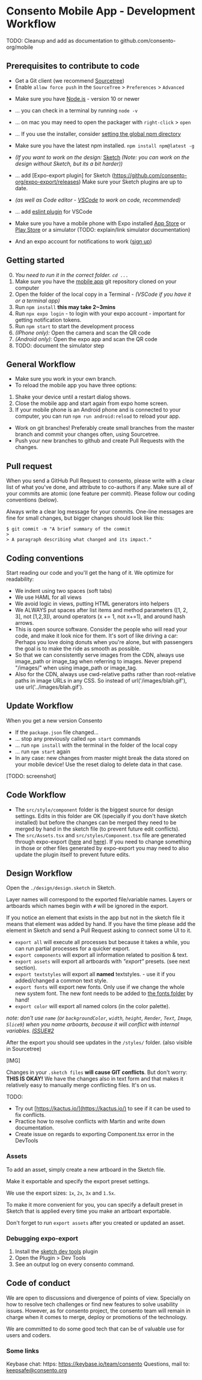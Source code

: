 # Consento Mobile App - Development Workflow

TODO: Cleanup and add as documentation to github.com/consento-org/mobile 


## Prerequisites to contribute to code

- Get a Git client (we recommend [Sourcetree](https://www.sourcetreeapp.com/))
- Enable `allow force push` in the `SourceTree` > `Preferences` > `Advanced` 

<media-tag src="https://drive.google.com/a/georepublic.de/file/d/1o0uA28zIDkDIdwPv4Ql52irGHcs-OHWp/"></media-tag>

- Make sure you have [Node.js](https://nodejs.org/en/download/) - version 10 or newer

- ... you can check in a terminal by running `node -v`
- ... on mac you may need to open the packager with `right-click` > `open`
- ... If you use the installer, consider [setting the global npm directory](https://github.com/mixonic/docs.npmjs.com/blob/master/content/getting-started/fixing-npm-permissions.md#option-2-change-npms-default-directory-to-another-directory)

- Make sure you have the latest npm installed. `npm install npm@latest -g`
- _(If you want to work on the design:_ [Sketch](https://www.sketch.com/) _(Note: you can work on the design without Sketch, but its a bit harder))_
- ... add [Expo-export plugin] for Sketch (https://github.com/consento-org/expo-export/releases) Make sure your Sketch plugins are up to date.
- _(as well as Code editor - [VSCode](https://code.visualstudio.com/) to work on code, recommended)_
- ... add [eslint plugin](https://marketplace.visualstudio.com/items?itemName=dbaeumer.vscode-eslint) for VSCode
- Make sure you have a mobile phone with Expo installed [App Store](https://apps.apple.com/us/app/expo-client/id982107779) or [Play Store](https://play.google.com/store/apps/details?id=host.exp.exponent&hl=en) or a simulator (TODO: explain/link simulator documentation)
- And an expo account for notifications to work ([sign up](https://expo.io/signup))


## Getting started

0. _You need to run it in the correct folder. `cd ...`_
1. Make sure you have the [mobile app](https://github.com/consento-org/mobile) git repository cloned on your computer
2. Open the folder of the local copy in a Terminal - _(VSCode if you have it or a terminal app)_ 
3. Run `npm install` **this may take 2~3mins**
4. Run `npx expo login` - to login with your expo account - important for getting notification tokens.
5. Run `npm start` to start the development process
6. _(IPhone only):_ Open the camera and scan the QR code
7. _(Android only):_ Open the expo app and scan the QR code
8. TODO: document the simulator step


## General Workflow

- Make sure you work in your own branch.
- To reload the mobile app you have three options:


1. Shake your device until a restart dialog shows.
2. Close the mobile app and start again from expo home screen.
3. If your mobile phone is an Android phone and is connected to your computer, you can run `npm run android:reload` to reload your app.


- Work on git branches! Preferably create small branches from the master branch and commit your changes often, using Sourcetree.
- Push your new branches to github and create Pull Requests with the changes.


## Pull request

When you send a GitHub Pull Request to consento, please write with a clear list of what you've done, and attribute to co-authors if any. Make sure all of your commits are atomic (one feature per commit). Please follow our coding conventions (below).

Always write a clear log message for your commits. One-line messages are fine for small changes, but bigger changes should look like this:

	$ git commit -m "A brief summary of the commit
	>
	> A paragraph describing what changed and its impact."


## Coding conventions

Start reading our code and you'll get the hang of it. We optimize for readability:

- We indent using two spaces (soft tabs)
- We use HAML for all views
- We avoid logic in views, putting HTML generators into helpers
- We ALWAYS put spaces after list items and method parameters ([1, 2, 3], not [1,2,3]), around operators (x += 1, not x+=1), and around hash arrows.
- This is open source software. Consider the people who will read your code, and make it look nice for them. It's sort of like driving a car: Perhaps you love doing donuts when you're alone, but with passengers the goal is to make the ride as smooth as possible.
- So that we can consistently serve images from the CDN, always use image_path or image_tag when referring to images. Never prepend "/images/" when using image_path or image_tag.
- Also for the CDN, always use cwd-relative paths rather than root-relative paths in image URLs in any CSS. So instead of url('/images/blah.gif'), use url('../images/blah.gif').


## Update Workflow

When you get a new version Consento

- If the `package.json` file changed...
- ... stop any previously called `npm start` commands
- ... run `npm install` with the terminal in the folder of the local copy
- ... run `npm start` again
- In any case: new changes from master might break the data stored on your mobile device! Use the reset dialog to delete data in that case. 

[TODO: screenshot]

## Code Workflow

- The `src/style/component` folder is the biggest source for design settings. Edits in this folder are OK (specially if you don't have sketch installed) but before the changes can be merged they need to be merged by hand in the sketch file (to prevent future edit conflicts).
- The `src/Assets.tsx` and `src/styles/Component.tsx` file are generated through expo-export ([here](https://github.com/consento-org/expo-export/blob/be067e387d42aedc3e3e738ef6dce4a3c6ed5e0a/src/generate/components.ts#L462) and [here](https://github.com/consento-org/expo-export/blob/be067e387d42aedc3e3e738ef6dce4a3c6ed5e0a/src/generate/assets.ts#L112)). If you need to change something in those or other files generated by expo-export you may need to also update the plugin itself to prevent future edits.

## Design Workflow

Open the `./design/design.sketch` in Sketch.

Layer names will correspond to the exported file/variable names. Layers or artboards which names begin with `#` will be ignored in the export.

If you notice an element that exists in the app but not in the sketch file it means that element was added by hand. If you have the time please add the element in Sketch and send a Pull Request asking to connect some UI to it.

- `export all` will execute all processes but because it takes a while, you can run partial processes for a quicker export.
- `export components` will export all information related to position & text.
- `export assets` will export all artboards with _"export"_ presets. (see next section).
- `export textstyles` will export all **named** textstyles. - use it if you added/changed a common text style.
- `export fonts` will export new fonts. Only use if we change the whole new system font. The new font needs to be added to [the fonts folder](https://github.com/consento-org/mobile/tree/master/assets/fonts) by hand!
- `export color` will export all named colors (in the color palette).

*note: don't use `name` (or `backgroundColor`, `width`, `height`, `Render`, `Text`, `Image`, `Slice9`) when you name arboarts, because it will conflict with internal variables. [ISSUE#2](https://github.com/consento-org/expo-export/issues/2)*

After the export you should see updates in the `/styles/` folder. (also visible in Sourcetree)

[IMG]

Changes in your `.sketch files` **will cause GIT conflicts**. But don't worry: **THIS IS OKAY!** We have the changes also in text form and that makes it relatively easy to manually merge conflicting files. It's on us.

TODO:
- Try out [https://kactus.io/](https://kactus.io/) to see if it can be used to fix conflicts.
- Practice how to resolve conflicts with Martin and write down documentation.
- Create issue on regards to exporting Component.tsx error in the DevTools


### Assets

To add an asset, simply create a new artboard in the Sketch file.

<media-tag src="https://drive.google.com/a/georepublic.de/file/d/1o-Fi-2U_zS2hQrKEDzRj836xPO8LPLoH/"></media-tag>

Make it exportable and specify the export preset settings.

<media-tag src="https://drive.google.com/a/georepublic.de/file/d/1nzL3qdRTk4uB3Yfu1OKzJsvzSBoOhWO9/"></media-tag>

We use the export sizes: `1x`, `2x`, `3x` and `1.5x`.

<media-tag src="https://drive.google.com/a/georepublic.de/file/d/1nztidcC9nlBYclmR9J13FCTn0s2IbrSz/"></media-tag>

To make it more convenient for you, you can specify a default preset in Sketch that is applied every time you make an artboart exportable.

Don't forget to run `export assets` after you created or updated an asset.

<media-tag src="/blob/c2/c22bd6e45a428f96f7bec18a6b130658a3adc5f75fc42b9e" data-crypto-key="cryptpad:18Vkvisj0uo8v7YfxNmWb/YVOrO4AZ8StWhO4RFrV58="></media-tag>


### Debugging expo-export

1. Install the [sketch dev tools](https://github.com/skpm/sketch-dev-tools/releases/tag/v0.9.9) plugin
2. Open the Plugin > Dev Tools 
3. See an output log on every consento command.



## Code of conduct

We are open to discussions and divergence of points of view. Specially on how to resolve tech challenges or find new features to solve usability issues.
However, as for consento project, the consento team will remain in charge when it comes to merge, deploy or promotions of the technology.

We are committed to do some good tech that can be of valuable use for users and coders. 


### Some links

Keybase chat: https:  https://keybase.io/team/consento
Questions, mail to: keepsafe@consento.org
